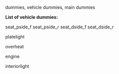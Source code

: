 dummies, vehicle dummies, main dummies

**List of vehicle dummies:**

seat_pside_f
seat_pside_r
seat_dside_f
seat_dside_r

platelight

overheat

engine

interiorlight
